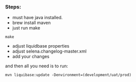 ### Steps:

- must have java installed.
- brew install maven
- just run make

```
make
```
- adjust liquidbase properties
- adjust selena.changelog-master.xml
- add your changes

and then all you need is to run:

```
mvn liquibase:update -Denvironment=(development/uat/prod)
```
